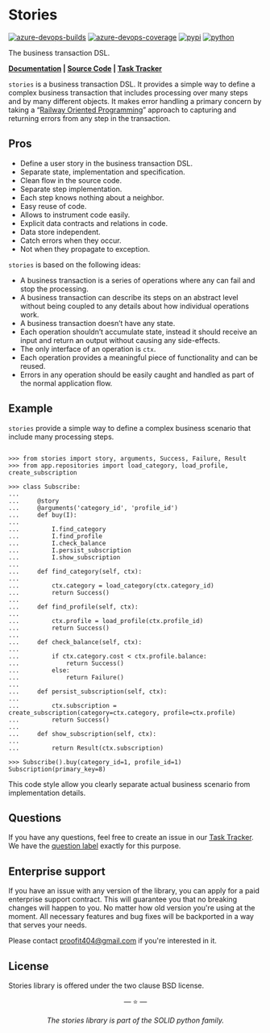 # Stories

[![azure-devops-builds](https://img.shields.io/azure-devops/build/proofit404/stories/3?style=flat-square)](https://dev.azure.com/proofit404/stories/_build/latest?definitionId=3&branchName=master)
[![azure-devops-coverage](https://img.shields.io/azure-devops/coverage/proofit404/stories/3?style=flat-square)](https://dev.azure.com/proofit404/stories/_build/latest?definitionId=3&branchName=master)
[![pypi](https://img.shields.io/pypi/v/stories?style=flat-square)](https://pypi.python.org/pypi/stories/)
[![python](https://img.shields.io/pypi/pyversions/stories?style=flat-square)](https://pypi.python.org/pypi/stories/)

The business transaction DSL.

**[Documentation](https://proofit404.github.io/stories/) |
[Source Code](https://github.com/proofit404/stories) |
[Task Tracker](https://github.com/proofit404/stories/issues)**

`stories` is a business transaction DSL. It provides a simple way to define a
complex business transaction that includes processing over many steps and by
many different objects. It makes error handling a primary concern by taking a
“[Railway Oriented Programming](http://fsharpforfunandprofit.com/rop/)” approach
to capturing and returning errors from any step in the transaction.

## Pros

- Define a user story in the business transaction DSL.
- Separate state, implementation and specification.
- Clean flow in the source code.
- Separate step implementation.
- Each step knows nothing about a neighbor.
- Easy reuse of code.
- Allows to instrument code easily.
- Explicit data contracts and relations in code.
- Data store independent.
- Catch errors when they occur.
- Not when they propagate to exception.

`stories` is based on the following ideas:

- A business transaction is a series of operations where any can fail and stop
  the processing.
- A business transaction can describe its steps on an abstract level without
  being coupled to any details about how individual operations work.
- A business transaction doesn’t have any state.
- Each operation shouldn’t accumulate state, instead it should receive an input
  and return an output without causing any side-effects.
- The only interface of an operation is `ctx`.
- Each operation provides a meaningful piece of functionality and can be reused.
- Errors in any operation should be easily caught and handled as part of the
  normal application flow.

## Example

`stories` provide a simple way to define a complex business scenario that
include many processing steps.

```pycon

>>> from stories import story, arguments, Success, Failure, Result
>>> from app.repositories import load_category, load_profile, create_subscription

>>> class Subscribe:
...
...     @story
...     @arguments('category_id', 'profile_id')
...     def buy(I):
...
...         I.find_category
...         I.find_profile
...         I.check_balance
...         I.persist_subscription
...         I.show_subscription
...
...     def find_category(self, ctx):
...
...         ctx.category = load_category(ctx.category_id)
...         return Success()
...
...     def find_profile(self, ctx):
...
...         ctx.profile = load_profile(ctx.profile_id)
...         return Success()
...
...     def check_balance(self, ctx):
...
...         if ctx.category.cost < ctx.profile.balance:
...             return Success()
...         else:
...             return Failure()
...
...     def persist_subscription(self, ctx):
...
...         ctx.subscription = create_subscription(category=ctx.category, profile=ctx.profile)
...         return Success()
...
...     def show_subscription(self, ctx):
...
...         return Result(ctx.subscription)

>>> Subscribe().buy(category_id=1, profile_id=1)
Subscription(primary_key=8)

```

This code style allow you clearly separate actual business scenario from
implementation details.

## Questions

If you have any questions, feel free to create an issue in our
[Task Tracker](https://github.com/proofit404/stories/issues). We have the
[question label](https://github.com/proofit404/stories/issues?q=is%3Aopen+is%3Aissue+label%3Aquestion)
exactly for this purpose.

## Enterprise support

If you have an issue with any version of the library, you can apply for a paid
enterprise support contract. This will guarantee you that no breaking changes
will happen to you. No matter how old version you're using at the moment. All
necessary features and bug fixes will be backported in a way that serves your
needs.

Please contact [proofit404@gmail.com](mailto:proofit404@gmail.com) if you're
interested in it.

## License

Stories library is offered under the two clause BSD license.

<p align="center">&mdash; ⭐️ &mdash;</p>
<p align="center"><i>The stories library is part of the SOLID python family.</i></p>
